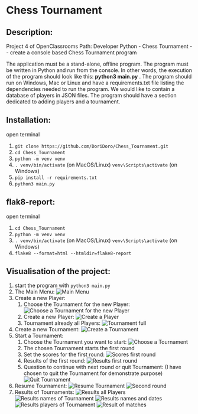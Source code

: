 # Chess Tournament

## Description:
Project 4 of OpenClassrooms Path: Developer Python - Chess Tournament -- create a console based Chess Tournament 
program 

The application must be a stand-alone, offline program. The program must be written in Python and run from the console.
In other words, the execution of the program should look like this: **python3 main.py** . The program should run 
on Windows, Mac or Linux and have a requirements.txt file listing the dependencies needed to run the program.
We would like to contain a database of players in JSON files. 
The program should have a section dedicated to adding players and a tournament.


## Installation:
open terminal
1. `git clone https://github.com/DoriDoro/Chess_Tournament.git`
2. `cd Chess_Tournament`
3. `python -m venv venv`
4. `. venv/bin/activate` (on MacOS/Linux) `venv\Scripts\activate` (on Windows)
5. `pip install -r requirements.txt`
6. `python3 main.py`


## flak8-report:
open terminal
1. `cd Chess_Tournament`
2. `python -m venv venv`
3. `. venv/bin/activate` (on MacOS/Linux) `venv\Scripts\activate` (on Windows)
4. `flake8 --format=html --htmldir=flake8-report`

## Visualisation of the project:
1. start the program with `python3 main.py`
2. The Main Menu:
![Main Menu](/images_Readme/MainMenu.png)
3. Create a new Player:
   1. Choose the Tournament for the new Player:
   ![Choose a Tournament for the new Player](/images_Readme/ChooseTournament.png)
   2. Create a new Player:
   ![Create a Player](/images_Readme/CreateAPlayer.png)
   3. Tournament already all Players:
   ![Tournament full](/images_Readme/Tournament_AlreadyAllPlayers.png)
4. Create a new Tournament:
![Create a Tournament](/images_Readme/CreateTournament.png)
5. Start a Tournament:
   1. Choose the Tournament you want to start:
   ![Choose a Tournament](/images_Readme/ChooseTournament.png)
   2. The chosen Tournament starts the first round
   3. Set the scores for the first round:
   ![Scores first round](/images_Readme/EnterScoreFirstMatch.png)
   4. Results of the first round:
   ![Results first round](/images_Readme/ResultsFirstMatch.png)
   5. Question to continue with next round or quit Tournament:
      (I have chosen to quit the Tournament for demonstrate purpose)
   ![Quit Tournament](/images_Readme/QuitTournament.png)
6. Resume Tournament:
![Resume Tournament](/images_Readme/ResumeTournament.png)
![Second round](/images_Readme/SecondRound.png)
7. Results of Tournaments:
![Results all Players](/images_Readme/ResultDisplayAllPlayers.png)
![Results names of Tournament](/images_Readme/ResultNamesOfTournament.png)
![Results names and dates](/images_Readme/ResutlsNameDatesTournament.png)
![Results players of Tournament](/images_Readme/ResultPlayerOfTournament.png)
![Result of matches](/images_Readme/ResultsMachtesTournament.png)
